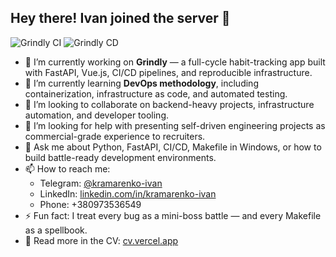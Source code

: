 ## Hey there! Ivan joined the server 👋

![Grindly CI](https://github.com/kramarenko-ivan/grindly/actions/workflows/ci-backend.yml/badge.svg)
![Grindly CD](https://github.com/kramarenko-ivan/grindly/actions/workflows/cd-backend.yml/badge.svg)

- 🔭 I’m currently working on **Grindly** — a full-cycle habit-tracking app built with FastAPI, Vue.js, CI/CD pipelines, and reproducible infrastructure.  
- 🌱 I’m currently learning **DevOps methodology**, including containerization, infrastructure as code, and automated testing.  
- 👯 I’m looking to collaborate on backend-heavy projects, infrastructure automation, and developer tooling.  
- 🤔 I’m looking for help with presenting self-driven engineering projects as commercial-grade experience to recruiters.  
- 💬 Ask me about Python, FastAPI, CI/CD, Makefile in Windows, or how to build battle-ready development environments.  
- 📫 How to reach me:  
  - Telegram: [@kramarenko-ivan](https://t.me/kramarenko-ivan)  
  - LinkedIn: [linkedin.com/in/kramarenko-ivan](https://linkedin.com/in/kramarenko-ivan)  
  - Phone: +380973536549  
- ⚡ Fun fact: I treat every bug as a mini-boss battle — and every Makefile as a spellbook.  
- 📖 Read more in the CV: [cv.vercel.app](https://kramarenko-ivan-cv.vercel.app/)
